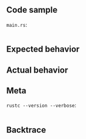 <!---
Hi! This template is here to help us collect optimal issue reports. Feel free to adapt it to your situation.
First, check whether the issue has already been reported. If so, please add this report to that issue thread. If not, proceed to file this new issue.
Next, please provide a one to four sentence summary of the issue. If you do your very best to be clear, concise and accurate here, other Rustaceans will be eager to assist. Also try to mention which GitHub labels this issue likely needs and/or what parts of Rust it relates to.
--->

## Code sample
<!---
Please craft a minimal/simple and self-contained code sample that (re)produces the issue. If you create a formal test case straight away, that'll be even more helpful.
--->
`main.rs`:
```rust

```

## Expected behavior
<!---
Please concisely explain what you expected instead of encountering of the issue. Check if it's helpful to refer to some relevant externalities.
* Could you refer to parts of official documentation, standards, comments in this codebase, etc.?
* Did/does the issue not occur with past/other versions?
* In case it's a correctness issue, then what's the relevant behavior of other implementations (for other languages)?.
* Are there very similar (perhaps informal) issue reports outside this issue tracker?
--->

## Actual behavior
<!---
Please paste here any human readable output in full. Important information can be in the initial details, so don't cut.
--->

## Meta
`rustc --version --verbose`:
```

```

## Backtrace
<!---
Finally, if you haven't shared it yet, reproduce the issue with your minimal example code and share the backtrace you obtained.
On Windows, issue in PowerShell:
$env:RUST_BACKTRACE=1; &".\problematic_executable.exe"
On other platforms, issue in your shell:
env RUST_BACKTRACE=1 ./problematic_executable
--->
<!--- Thanks! --->

